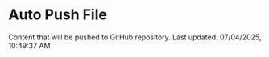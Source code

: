 # Auto Push File

Content that will be pushed to GitHub repository.
Last updated: 07/04/2025, 10:49:37 AM
